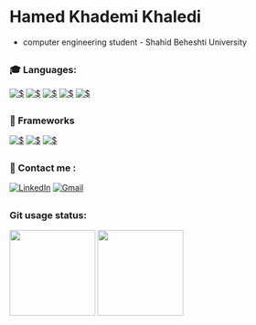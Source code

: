 # Hamed Khademi Khaledi
  - computer engineering student - Shahid Beheshti University 

##

 ### :mortar_board: Languages:

<a href="#"><img alt="$" src="https://img.shields.io/badge/Python-FFD43B?style=for-the-badge&logo=python&logoColor=darkgreen"/></a>
<a href="#"><img alt="$" src="https://img.shields.io/badge/Java-ED8B00?style=for-the-badge&logo=java&logoColor=white"/></a>
<a href="#"><img alt="$" src="https://img.shields.io/badge/Dart-0175C2?style=for-the-badge&logo=dart&logoColor=whitee"/></a>
<a href="#"><img alt="$" src="https://img.shields.io/badge/TypeScript-007ACC?style=for-the-badge&logo=typescript&logoColor=white"/></a>
<a href="#"><img alt="$" src="https://img.shields.io/badge/C%2B%2B-00599C?style=for-the-badge&logo=c%2B%2B&logoColor=white"/></a>




##

 ### :rocket: Frameworks
  <a href="#"><img alt="$" src="https://img.shields.io/badge/Flutter-02569B?style=for-the-badge&logo=flutter&logoColor=white"/></a>
  <a href="#"><img alt="$" src="https://img.shields.io/badge/React-20232A?style=for-the-badge&logo=react&logoColor=61DAFB"/></a>
  <a href="#"><img alt="$" src="https://img.shields.io/badge/Angular-DD0031?style=for-the-badge&logo=angular&logoColor=white"/></a>
  
##

 ### :calling: Contact me :

<a href="https://www.linkedin.com/in/hamed-khademi/"><img alt="LinkedIn" src="https://img.shields.io/badge/linkedin-%230077B5.svg?style=for-the-badge&logo=linkedin&logoColor=white"/></a>
<a href="mailto:khaledihkh@gmail.com)/"><img alt="Gmail" src="https://img.shields.io/badge/Gmail-D14836?style=for-the-badge&logo=gmail&logoColor=white"/></a>
##

 ### Git usage status:
 
  <div>
  <img height="150em" src="https://github-readme-stats.vercel.app/api?username=hamedkhaledi&show_icons=true&theme=vision-friendly-dark&include_all_commits=true&count_private=true"/>
  <img height="150em" src="https://github-readme-stats.vercel.app/api/top-langs/?username=hamedkhaledi&layout=compact&langs_count=7&theme=vision-friendly-dark"/>
  </div> 

